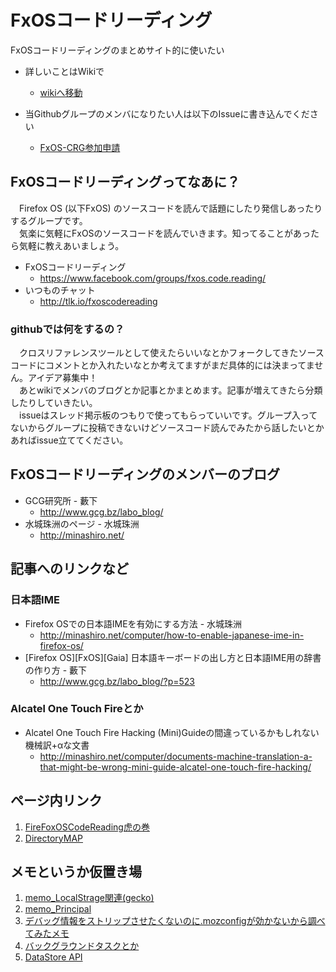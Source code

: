 # FxOSコードリーディング

FxOSコードリーディングのまとめサイト的に使いたい

*   詳しいことはWikiで
    *   [wikiへ移動](https://github.com/FxOS-Code-Reading-Group/MainRepo/wiki "詳しい内容はこっちで管理しています。")

*   当Githubグループのメンバになりたい人は以下のIssueに書き込んでください
    *   [FxOS-CRG参加申請](https://github.com/FxOS-Code-Reading-Group/MainRepo/issues/2)

## FxOSコードリーディングってなあに？
　Firefox OS (以下FxOS) のソースコードを読んで話題にしたり発信しあったりするグループです。  
　気楽に気軽にFxOSのソースコードを読んでいきます。知ってることがあったら気軽に教えあいましょう。  

*   FxOSコードリーディング  
    *   https://www.facebook.com/groups/fxos.code.reading/
*   いつものチャット
    *   http://tlk.io/fxoscodereading

### githubでは何をするの？
　クロスリファレンスツールとして使えたらいいなとかフォークしてきたソースコードにコメントとか入れたいなとか考えてますがまだ具体的には決まってません。アイデア募集中！  
　あとwikiでメンバのブログとか記事とかまとめます。記事が増えてきたら分類したりしていきたい。  
　issueはスレッド掲示板のつもりで使ってもらっていいです。グループ入ってないからグループに投稿できないけどソースコード読んでみたから話したいとかあればissue立ててください。

## FxOSコードリーディングのメンバーのブログ
*   GCG研究所 - 藪下
    *   http://www.gcg.bz/labo_blog/
*   水城珠洲のページ - 水城珠洲
    *   http://minashiro.net/

## 記事へのリンクなど
### 日本語IME
*   Firefox OSでの日本語IMEを有効にする方法 - 水城珠洲
    *   http://minashiro.net/computer/how-to-enable-japanese-ime-in-firefox-os/
*   [Firefox OS][FxOS][Gaia] 日本語キーボードの出し方と日本語IME用の辞書の作り方 - 藪下
    *   http://www.gcg.bz/labo_blog/?p=523

### Alcatel One Touch Fireとか
*   Alcatel One Touch Fire Hacking (Mini)Guideの間違っているかもしれない機械訳+αな文書 
    *   http://minashiro.net/computer/documents-machine-translation-a-that-might-be-wrong-mini-guide-alcatel-one-touch-fire-hacking/

## ページ内リンク
1. [FireFoxOSCodeReading虎の巻](https://github.com/FxOS-Code-Reading-Group/MainRepo/wiki/CodeReading)
2. [DirectoryMAP](https://github.com/FxOS-Code-Reading-Group/MainRepo/wiki/DirectoryMap)

## メモというか仮置き場
1. [memo_LocalStrage関連(gecko)](https://github.com/FxOS-Code-Reading-Group/MainRepo/wiki/LocalStrage)
2. [memo_Principal](https://github.com/FxOS-Code-Reading-Group/MainRepo/wiki/Principal)
3. [デバッグ情報をストリップさせたくないのに.mozconfigが効かないから調べてみたメモ](https://github.com/FxOS-Code-Reading-Group/MainRepo/wiki/.mozconfig-in-depth)
4. [バックグラウンドタスクとか](https://github.com/FxOS-Code-Reading-Group/MainRepo/wiki/Background-App)
5. [DataStore API](https://github.com/FxOS-Code-Reading-Group/MainRepo/wiki/DataStore-API)
